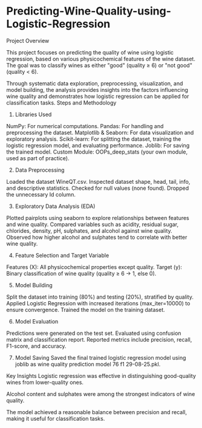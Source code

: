 # Predicting-Wine-Quality-using-Logistic-Regression
Project Overview

This project focuses on predicting the quality of wine using logistic regression, based on various physicochemical features of the wine dataset. The goal was to classify wines as either "good" (quality ≥ 6) or "not good" (quality < 6).

Through systematic data exploration, preprocessing, visualization, and model building, the analysis provides insights into the factors influencing wine quality and demonstrates how logistic regression can be applied for classification tasks.
Steps and Methodology

1. Libraries Used

NumPy: For numerical computations.
Pandas: For handling and preprocessing the dataset.
Matplotlib & Seaborn: For data visualization and exploratory analysis.
Scikit-learn: For splitting the dataset, training the logistic regression model, and evaluating performance.
Joblib: For saving the trained model.
Custom Module: OOPs_deep_stats (your own module, used as part of practice).

2. Data Preprocessing

Loaded the dataset WineQT.csv.
Inspected dataset shape, head, tail, info, and descriptive statistics.
Checked for null values (none found).
Dropped the unnecessary Id column.

3. Exploratory Data Analysis (EDA)

Plotted pairplots using seaborn to explore relationships between features and wine quality.
Compared variables such as acidity, residual sugar, chlorides, density, pH, sulphates, and alcohol against wine quality.
Observed how higher alcohol and sulphates tend to correlate with better wine quality.

4. Feature Selection and Target Variable

Features (X): All physicochemical properties except quality.
Target (y): Binary classification of wine quality (quality ≥ 6 → 1, else 0).

5. Model Building

Split the dataset into training (80%) and testing (20%), stratified by quality.
Applied Logistic Regression with increased iterations (max_iter=10000) to ensure convergence.
Trained the model on the training dataset.

6. Model Evaluation

Predictions were generated on the test set.
Evaluated using confusion matrix and classification report.
Reported metrics include precision, recall, F1-score, and accuracy.

7. Model Saving
Saved the final trained logistic regression model using joblib as
wine quality prediction model 76 f1 29-08-25.pkl.

Key Insights
Logistic regression was effective in distinguishing good-quality wines from lower-quality ones.

Alcohol content and sulphates were among the strongest indicators of wine quality.

The model achieved a reasonable balance between precision and recall, making it useful for classification tasks.
